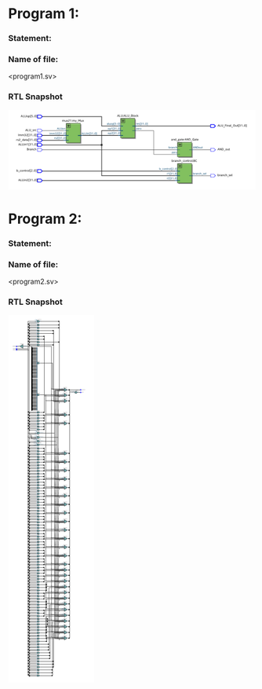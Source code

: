 # Program 1: 
### Statement: <Write a SV program for Instruction Execute Stage>

### Name of file:
<program1.sv>

### RTL Snapshot
![Screenshot of RTL view, full screen](<program1.png>)


# Program 2: 
### Statement: <Write a SV program for the ALU>

### Name of file:
<program2.sv>

### RTL Snapshot
![Screenshot of RTL view, full screen](<program2.png>)
